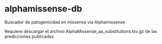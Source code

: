 # alphamissense-db
Buscador de patogenicidad en missense vía Alphamissense

Requiere descargar el archivo AlphaMissense_aa_substitutions.tsv.gz de las predicciones publicadas
